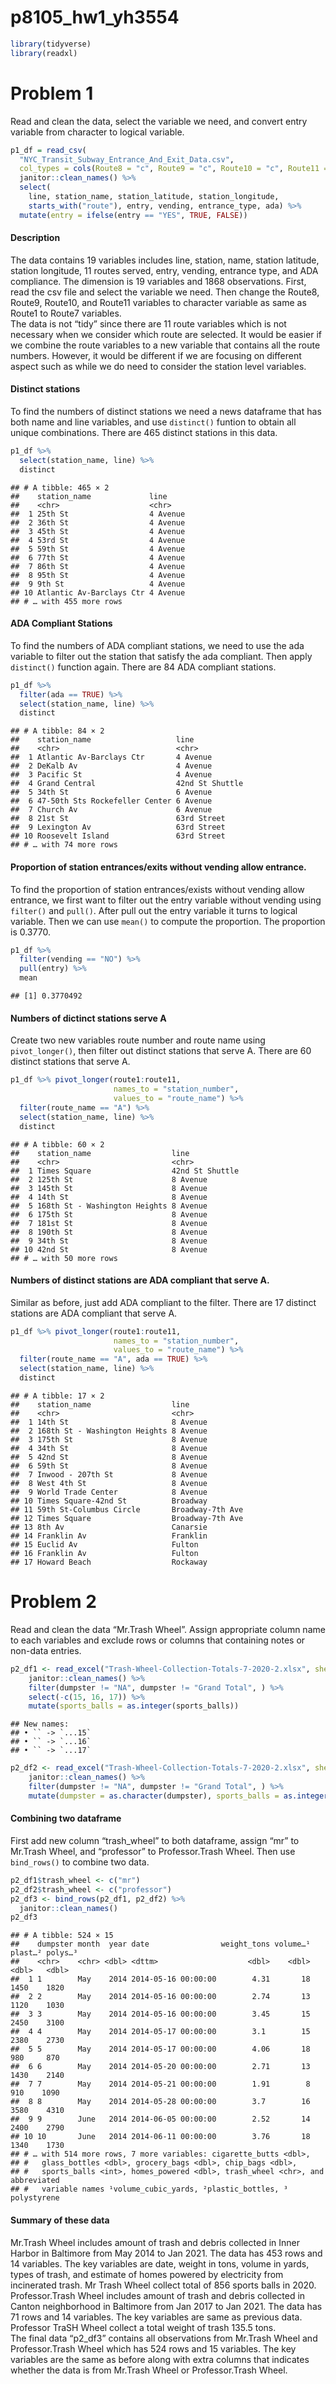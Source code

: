 p8105_hw1_yh3554
================

``` r
library(tidyverse)
library(readxl)
```

# Problem 1

Read and clean the data, select the variable we need, and convert entry
variable from character to logical variable.

``` r
p1_df = read_csv(
  "NYC_Transit_Subway_Entrance_And_Exit_Data.csv", 
  col_types = cols(Route8 = "c", Route9 = "c", Route10 = "c", Route11 = "c")) %>%
  janitor::clean_names() %>%
  select(
    line, station_name, station_latitude, station_longitude, 
    starts_with("route"), entry, vending, entrance_type, ada) %>%
  mutate(entry = ifelse(entry == "YES", TRUE, FALSE))
```

#### Description

The data contains 19 variables includes line, station, name, station
latitude, station longitude, 11 routes served, entry, vending, entrance
type, and ADA compliance. The dimension is 19 variables and 1868
observations. First, read the csv file and select the variable we need.
Then change the Route8, Route9, Route10, and Route11 variables to
character variable as same as Route1 to Route7 variables.  
The data is not “tidy” since there are 11 route variables which is not
necessary when we consider which route are selected. It would be easier
if we combine the route variables to a new variable that contains all
the route numbers. However, it would be different if we are focusing on
different aspect such as while we do need to consider the station level
variables.

#### Distinct stations

To find the numbers of distinct stations we need a news dataframe that
has both name and line variables, and use `distinct()` funtion to obtain
all unique combinations. There are 465 distinct stations in this data.

``` r
p1_df %>% 
  select(station_name, line) %>%
  distinct
```

    ## # A tibble: 465 × 2
    ##    station_name             line    
    ##    <chr>                    <chr>   
    ##  1 25th St                  4 Avenue
    ##  2 36th St                  4 Avenue
    ##  3 45th St                  4 Avenue
    ##  4 53rd St                  4 Avenue
    ##  5 59th St                  4 Avenue
    ##  6 77th St                  4 Avenue
    ##  7 86th St                  4 Avenue
    ##  8 95th St                  4 Avenue
    ##  9 9th St                   4 Avenue
    ## 10 Atlantic Av-Barclays Ctr 4 Avenue
    ## # … with 455 more rows

#### ADA Compliant Stations

To find the numbers of ADA compliant stations, we need to use the ada
variable to filter out the station that satisfy the ada compliant. Then
apply `distinct()` function again. There are 84 ADA compliant stations.

``` r
p1_df %>% 
  filter(ada == TRUE) %>%
  select(station_name, line) %>%
  distinct
```

    ## # A tibble: 84 × 2
    ##    station_name                   line           
    ##    <chr>                          <chr>          
    ##  1 Atlantic Av-Barclays Ctr       4 Avenue       
    ##  2 DeKalb Av                      4 Avenue       
    ##  3 Pacific St                     4 Avenue       
    ##  4 Grand Central                  42nd St Shuttle
    ##  5 34th St                        6 Avenue       
    ##  6 47-50th Sts Rockefeller Center 6 Avenue       
    ##  7 Church Av                      6 Avenue       
    ##  8 21st St                        63rd Street    
    ##  9 Lexington Av                   63rd Street    
    ## 10 Roosevelt Island               63rd Street    
    ## # … with 74 more rows

#### Proportion of station entrances/exits without vending allow entrance.

To find the proportion of station entrances/exists without vending allow
entrance, we first want to filter out the entry variable without vending
using `filter()` and `pull()`. After pull out the entry variable it
turns to logical variable. Then we can use `mean()` to compute the
proportion. The proportion is 0.3770.

``` r
p1_df %>%
  filter(vending == "NO") %>%
  pull(entry) %>%
  mean
```

    ## [1] 0.3770492

#### Numbers of dictinct stations serve A

Create two new variables route number and route name using
`pivot_longer()`, then filter out distinct stations that serve A. There
are 60 distinct stations that serve A.

``` r
p1_df %>% pivot_longer(route1:route11,
                       names_to = "station_number",
                       values_to = "route_name") %>%
  filter(route_name == "A") %>%
  select(station_name, line) %>%
  distinct
```

    ## # A tibble: 60 × 2
    ##    station_name                  line           
    ##    <chr>                         <chr>          
    ##  1 Times Square                  42nd St Shuttle
    ##  2 125th St                      8 Avenue       
    ##  3 145th St                      8 Avenue       
    ##  4 14th St                       8 Avenue       
    ##  5 168th St - Washington Heights 8 Avenue       
    ##  6 175th St                      8 Avenue       
    ##  7 181st St                      8 Avenue       
    ##  8 190th St                      8 Avenue       
    ##  9 34th St                       8 Avenue       
    ## 10 42nd St                       8 Avenue       
    ## # … with 50 more rows

#### Numbers of distinct stations are ADA compliant that serve A.

Similar as before, just add ADA compliant to the filter. There are 17
distinct stations are ADA compliant that serve A.

``` r
p1_df %>% pivot_longer(route1:route11,
                       names_to = "station_number",
                       values_to = "route_name") %>%
  filter(route_name == "A", ada == TRUE) %>%
  select(station_name, line) %>%
  distinct
```

    ## # A tibble: 17 × 2
    ##    station_name                  line            
    ##    <chr>                         <chr>           
    ##  1 14th St                       8 Avenue        
    ##  2 168th St - Washington Heights 8 Avenue        
    ##  3 175th St                      8 Avenue        
    ##  4 34th St                       8 Avenue        
    ##  5 42nd St                       8 Avenue        
    ##  6 59th St                       8 Avenue        
    ##  7 Inwood - 207th St             8 Avenue        
    ##  8 West 4th St                   8 Avenue        
    ##  9 World Trade Center            8 Avenue        
    ## 10 Times Square-42nd St          Broadway        
    ## 11 59th St-Columbus Circle       Broadway-7th Ave
    ## 12 Times Square                  Broadway-7th Ave
    ## 13 8th Av                        Canarsie        
    ## 14 Franklin Av                   Franklin        
    ## 15 Euclid Av                     Fulton          
    ## 16 Franklin Av                   Fulton          
    ## 17 Howard Beach                  Rockaway

# Problem 2

Read and clean the data “Mr.Trash Wheel”. Assign appropriate column name
to each variables and exclude rows or columns that containing notes or
non-data entries.

``` r
p2_df1 <- read_excel("Trash-Wheel-Collection-Totals-7-2020-2.xlsx", sheet = 1) %>%
    janitor::clean_names() %>%
    filter(dumpster != "NA", dumpster != "Grand Total", ) %>%
    select(-c(15, 16, 17)) %>%
    mutate(sports_balls = as.integer(sports_balls))
```

    ## New names:
    ## • `` -> `...15`
    ## • `` -> `...16`
    ## • `` -> `...17`

``` r
p2_df2 <- read_excel("Trash-Wheel-Collection-Totals-7-2020-2.xlsx", sheet = 2) %>%
    janitor::clean_names() %>%
    filter(dumpster != "NA", dumpster != "Grand Total", ) %>%
    mutate(dumpster = as.character(dumpster), sports_balls = as.integer(sports_balls))
```

#### Combining two dataframe

First add new column “trash_wheel” to both dataframe, assign “mr” to
Mr.Trash Wheel, and “professor” to Professor.Trash Wheel. Then use
`bind_rows()` to combine two data.

``` r
p2_df1$trash_wheel <- c("mr")
p2_df2$trash_wheel <- c("professor")
p2_df3 <- bind_rows(p2_df1, p2_df2) %>%
  janitor::clean_names()
p2_df3
```

    ## # A tibble: 524 × 15
    ##    dumpster month  year date                weight_tons volume…¹ plast…² polys…³
    ##    <chr>    <chr> <dbl> <dttm>                    <dbl>    <dbl>   <dbl>   <dbl>
    ##  1 1        May    2014 2014-05-16 00:00:00        4.31       18    1450    1820
    ##  2 2        May    2014 2014-05-16 00:00:00        2.74       13    1120    1030
    ##  3 3        May    2014 2014-05-16 00:00:00        3.45       15    2450    3100
    ##  4 4        May    2014 2014-05-17 00:00:00        3.1        15    2380    2730
    ##  5 5        May    2014 2014-05-17 00:00:00        4.06       18     980     870
    ##  6 6        May    2014 2014-05-20 00:00:00        2.71       13    1430    2140
    ##  7 7        May    2014 2014-05-21 00:00:00        1.91        8     910    1090
    ##  8 8        May    2014 2014-05-28 00:00:00        3.7        16    3580    4310
    ##  9 9        June   2014 2014-06-05 00:00:00        2.52       14    2400    2790
    ## 10 10       June   2014 2014-06-11 00:00:00        3.76       18    1340    1730
    ## # … with 514 more rows, 7 more variables: cigarette_butts <dbl>,
    ## #   glass_bottles <dbl>, grocery_bags <dbl>, chip_bags <dbl>,
    ## #   sports_balls <int>, homes_powered <dbl>, trash_wheel <chr>, and abbreviated
    ## #   variable names ¹​volume_cubic_yards, ²​plastic_bottles, ³​polystyrene

#### Summary of these data

Mr.Trash Wheel includes amount of trash and debris collected in Inner
Harbor in Baltimore from May 2014 to Jan 2021. The data has 453 rows and
14 variables. The key variables are date, weight in tons, volume in
yards, types of trash, and estimate of homes powered by electricity from
incinerated trash. Mr Trash Wheel collect total of 856 sports balls in
2020.  
Professor.Trash Wheel includes amount of trash and debris collected in
Canton neighborhood in Baltimore from Jan 2017 to Jan 2021. The data has
71 rows and 14 variables. The key variables are same as previous data.
Professor TraSH Wheel collect a total weight of trash 135.5 tons.  
The final data “p2_df3” contains all observations from Mr.Trash Wheel
and Professor.Trash Wheel which has 524 rows and 15 variables. The key
variables are the same as before along with extra columns that indicates
whether the data is from Mr.Trash Wheel or Professor.Trash Wheel.
